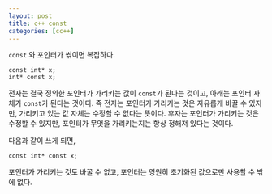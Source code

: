 ```yaml
---
layout: post
title: c++ const
categories: [cc++]
---
```


`const` 와 포인터가 썪이면 복잡하다.


```
const int* x;
int* const x;
```

전자는 결국 정의한 포인터가 가리키는 값이 `const`가 된다는 것이고, 아래는 포인터 자체가 `const`가 된다는 것이다. 즉 전자는 포인터가 가리키는 것은 자유롭게 바꿀 수 있지만, 가리키고 있는 값 자체는 수정할 수 없다는 뜻이다. 후자는 포인터가 가리키는 것은 수정할 수 있지만, 포인터가 무엇을 가리키는지는 항상 정해져 있다는 것이다.

다음과 같이 쓰게 되면, 
```
const int* const x;
```

포인터가 가리키는 것도 바꿀 수 없고, 포인터는 영원히 초기화된 값으로만 사용할 수 밖에 없다.

